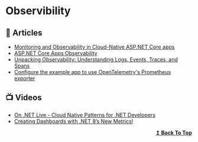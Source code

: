 
# Observibility

## 📕 Articles
- [Monitoring and Observability in Cloud-Native ASP.NET Core apps](https://devblogs.microsoft.com/aspnet/monitoring-and-observability-in-cloud-native-asp-net-core-apps/)
- [ASP.NET Core Apps Observability](https://devblogs.microsoft.com/aspnet/observability-asp-net-core-apps)
- [Unpacking Observability: Understanding Logs, Events, Traces, and Spans](https://medium.com/dzerolabs/observability-journey-understanding-logs-events-traces-and-spans-836524d63172)
- [Configure the example app to use OpenTelemetry's Prometheus exporter](https://learn.microsoft.com/en-us/dotnet/core/diagnostics/metrics-collection#configure-the-example-app-to-use-opentelemetrys-prometheus-exporter)

## 📺 Videos

- [On .NET Live - Cloud Native Patterns for .NET Developers](https://www.youtube.com/watch?v=PDdHa0ushJ0)
- [Creating Dashboards with .NET 8’s New Metrics!](https://www.youtube.com/watch?v=A2pKhNQoQUU)

<div align="right">
  <b><a href="#contents">↥ Back To Top</a></b>
</div>
	